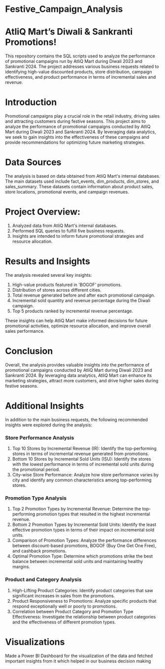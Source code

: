 # Festive_Campaign_Analysis
# AtliQ Mart’s Diwali & Sankranti Promotions!
This repository contains the SQL scripts used to analyze the performance of promotional campaigns run by AtliQ Mart during Diwali 2023 and Sankranti 2024. The project addresses various business requests related to identifying high-value discounted products, store distribution, campaign effectiveness, and product performance in terms of incremental sales and revenue.

# Introduction
Promotional campaigns play a crucial role in the retail industry, driving sales and attracting customers during festive seasons. This project aims to analyze the performance of promotional campaigns conducted by AtliQ Mart during Diwali 2023 and Sankranti 2024. By leveraging data analytics, we seek to gain insights into the effectiveness of these campaigns and provide recommendations for optimizing future marketing strategies.

# Data Sources
The analysis is based on data obtained from AtliQ Mart's internal databases. The main datasets used include fact_events, dim_products, dim_stores, and sales_summary. These datasets contain information about product sales, store locations, promotional events, and campaign revenues.

# Project Overview:
1. Analyzed data from AtliQ Mart's internal databases.
2. Performed SQL queries to fulfill five business requests.
3. Insights are intended to inform future promotional strategies and resource allocation.

# Results and Insights
The analysis revealed several key insights:
1. High-value products featured in 'BOGOF' promotions.
2. Distribution of stores across different cities.
3. Total revenue generated before and after each promotional campaign.
4. Incremental sold quantity and revenue percentage during the Diwali campaign.
5. Top 5 products ranked by incremental revenue percentage.

These insights can help AtliQ Mart make informed decisions for future promotional activities, optimize resource allocation, and improve overall sales performance.

# Conclusion
Overall, the analysis provides valuable insights into the performance of promotional campaigns conducted by AtliQ Mart during Diwali 2023 and Sankranti 2024. By leveraging data analytics, AtliQ Mart can enhance its marketing strategies, attract more customers, and drive higher sales during festive seasons.

# Additional Insights
In addition to the main business requests, the following recommended insights were explored during the analysis:

### Store Performance Analysis
1. Top 10 Stores by Incremental Revenue (IR): Identify the top-performing stores in terms of incremental revenue generated from promotions.
2. Bottom 10 Stores by Incremental Sold Units (ISU): Identify the stores with the lowest performance in terms of incremental sold units during the promotional period.
3. City-wise Store Performance: Analyze how store performance varies by city and identify any common characteristics among top-performing stores.
### Promotion Type Analysis
1. Top 2 Promotion Types by Incremental Revenue: Determine the top-performing promotion types that resulted in the highest incremental revenue.
2. Bottom 2 Promotion Types by Incremental Sold Units: Identify the least effective promotion types in terms of their impact on incremental sold units.
3. Comparison of Promotion Types: Analyze the performance differences between discount-based promotions, BOGOF (Buy One Get One Free), and cashback promotions.
4. Optimal Promotion Type: Determine which promotions strike the best balance between incremental sold units and maintaining healthy margins.
### Product and Category Analysis
1. High-Lifting Product Categories: Identify product categories that saw significant increases in sales from the promotions.
2. Product Responsiveness to Promotions: Analyze specific products that respond exceptionally well or poorly to promotions.
3. Correlation between Product Category and Promotion Type Effectiveness: Investigate the relationship between product categories and the effectiveness of different promotion types.

# Visualizations
Made a Power BI Dashboard for the visualization of the data and fetched important insights from it which helped in our business decision making 


